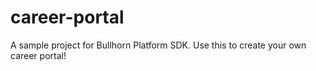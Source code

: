 # career-portal
A sample project for Bullhorn Platform SDK.  Use this to create your own career portal!
